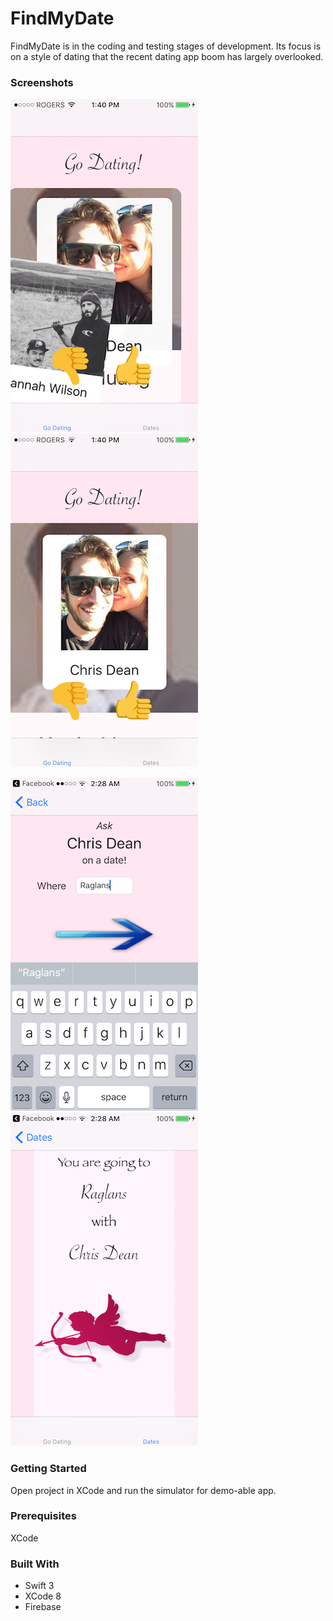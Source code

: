 # FindMyDate

  FindMyDate is in the coding and testing stages of development. Its focus is on a style of dating that the recent dating app
  boom has largely overlooked.

### Screenshots

![Screenshot](https://github.com/ChrisJohnDean/FindMyDate2.0/blob/master/images/IMG-8930.PNG) ![Screenshot](https://github.com/ChrisJohnDean/FindMyDate2.0/blob/master/images/IMG-8929.PNG) 

![Screenshot](https://github.com/ChrisJohnDean/FindMyDate2.0/blob/master/images/IMG-8926.PNG) ![Screenshot](https://github.com/ChrisJohnDean/FindMyDate2.0/blob/master/images/IMG-8927.PNG)  

### Getting Started
  Open project in XCode and run the simulator for demo-able app. 
  
### Prerequisites
  XCode

### Built With
  - Swift 3
  - XCode 8
  - Firebase
